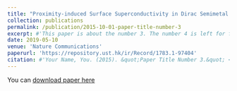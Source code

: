 ```yaml
---
title: "Proximity-induced Surface Superconductivity in Dirac Semimetal Cd3As2"
collection: publications
permalink: /publication/2015-10-01-paper-title-number-3
excerpt: #'This paper is about the number 3. The number 4 is left for future work.'
date: 2019-05-10
venue: 'Nature Communications'
paperurl: 'https://repository.ust.hk/ir/Record/1783.1-97404'
citation: #'Your Name, You. (2015). &quot;Paper Title Number 3.&quot; <i>Journal 1</i>. 1(3).'
---
```

You can [download paper here](https://repository.ust.hk/ir/Record/1783.1-97404)